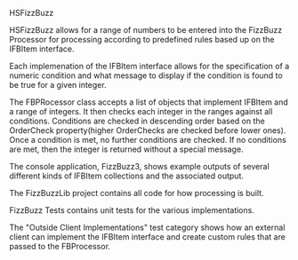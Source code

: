 HSFizzBuzz

HSFizzBuzz allows for a range of numbers to be entered into the FizzBuzz Processor for processing according to predefined rules based up on the IFBItem interface.

Each implemenation of the IFBItem interface allows for the specification of a numeric condition and what message to display if the condition is found to be true for a given integer.

The FBPRocessor class accepts a list of objects that implement IFBItem and a range of integers. It then checks each integer in the ranges against all conditions.  Conditions are checked in descending order based on the OrderCheck property(higher OrderChecks are checked before lower ones).  Once a condition is met, no further conditions are checked.  If no conditions are met, then the integer is returned without a special message.

The console application, FizzBuzz3, shows example outputs of several different kinds of IFBItem collections and the associated output.  

The FizzBuzzLib project contains all code for how processing is built.

FizzBuzz Tests contains unit tests for the various implementations.  

The "Outside Client Implementations" test category shows how an external client can implement the IFBItem interface and create custom rules that are passed to the FBProcessor.



